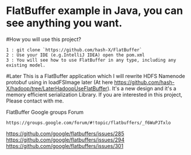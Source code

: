 # FlatBuffer example in Java, you can see anything you want.

#How you will use this project?

    1 : git clone `https://github.com/hash-X/FlatBuffer`
    2 : Use your IDE (e.g.IntelliJ IDEA) open the pom.xml
    3 : You will see how to use FlatBuffer in any type, including any existing model.

#Later
This is a FlatBuffer application which I will rewrite HDFS Namenode protobuf using in loadFSImage later (At here https://github.com/hash-X/hadoop/tree/LaterHadoopUseFlatBuffer). It's a new design and it's a memory efficient serialization Library. If you are interested in this project, Please contact with me.

FlatBuffer Google groups Forum

    https://groups.google.com/forum/#!topic/flatbuffers/_f6WuPJTxlo

https://github.com/google/flatbuffers/issues/285
https://github.com/google/flatbuffers/issues/294
https://github.com/google/flatbuffers/issues/301
